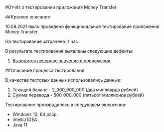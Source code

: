 #Отчёт о тестировании приложения Money Transfer

##Краткое описание

10.08.2021 было проведено функциональное тестирование приложения Money Transfer.

На тестирование затрачено: 1 час

В результате тестирования выявлены следующие дефекты:

1. [Выводится неверное значение в приложении](https://github.com/roandr1970/Money_Transfer/issues/1)

##Описание процесса тестирования

В качестве тестовых данных использовались данные:
 1. Текущий баланс - 2_000_000_000 (два миллиарда рублей)
 2. Сумма перевода - 500_000_000 (пятьсот миллионов рублей)

Тестирование производилось в следующем окружении:

* Windows 10, 64 разр.
* IntelliJ IDEA
* Java 11
    
